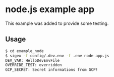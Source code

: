 # node.js example app

This example was added to provide some testing.

## Usage

```bash
$ cd example_node
$ sigex -f config/.dev.env -f .env node app.js
DEV_VAR: HelloDevEnvFile
OVERRIDE_TEST: overridden
GCP_SECRET: Secret informations from GCP!
```
